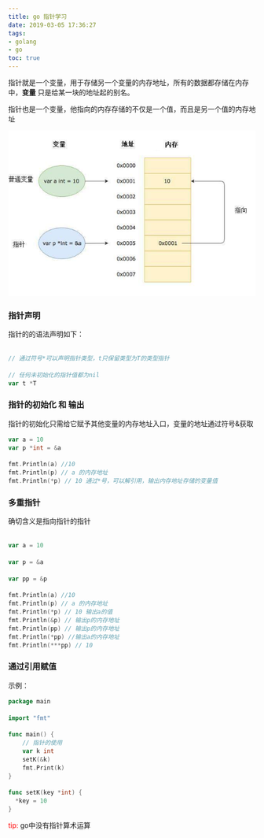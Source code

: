 ```yaml
---
title: go 指针学习
date: 2019-03-05 17:36:27
tags: 
- golang
- go
toc: true
---
```



 指针就是一个变量，用于存储另一个变量的内存地址，所有的数据都存储在内存中，**变量** 只是给某一块的地址起的别名。

指针也是一个变量，他指向的内存存储的不仅是一个值，而且是另一个值的内存地址


![指针图示](https://github.com/lys091112/lys091112.github.io/blob/hexo/hexo/source/images/pointer.jpeg?raw=true)

###  指针声明

指针的的语法声明如下：

```go

// 通过符号*可以声明指针类型，t只保留类型为T的类型指针

// 任何未初始化的指针值都为nil
var t *T

```

<!-- more -->
###  指针的初始化 和 输出

指针的初始化只需给它赋予其他变量的内存地址入口，变量的地址通过符号&获取

```go
var a = 10
var p *int = &a

fmt.Println(a) //10
fmt.Println(p) // a 的内存地址
fmt.Println(*p) // 10 通过*号，可以解引用，输出内存地址存储的变量值
```

###  多重指针

确切含义是指向指针的指针

```go

var a = 10

var p = &a

var pp = &p

fmt.Println(a) //10
fmt.Println(p) // a 的内存地址
fmt.Println(*p) // 10 输出a的值
fmt.Println(&p) // 输出p的内存地址
fmt.Println(pp) // 输出p的内存地址
fmt.Println(*pp) //输出a的内存地址 
fmt.Println(***pp) // 10 

```


### 通过引用赋值

示例：
```go
package main

import "fmt"

func main() {
    // 指针的使用
    var k int
    setK(&k)
    fmt.Print(k)
}

func setK(key *int) {
  *key = 10
}
```

<font color=red>tip: </font> go中没有指针算术运算
